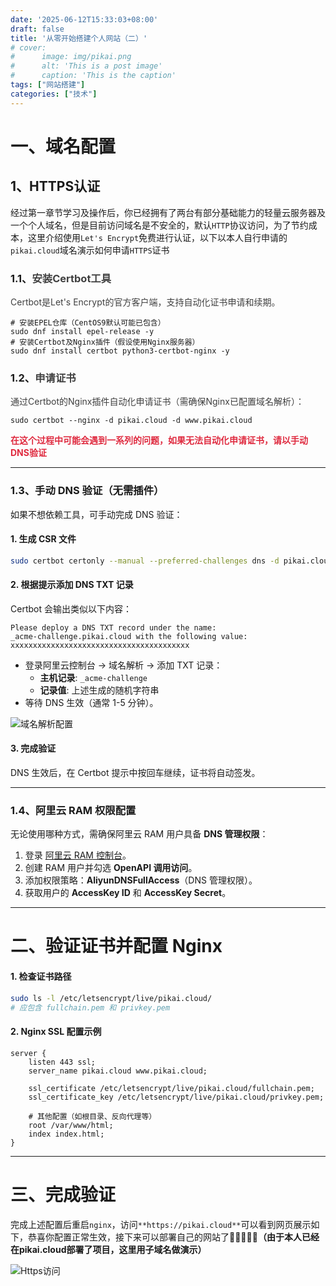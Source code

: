 ```yaml
---
date: '2025-06-12T15:33:03+08:00'
draft: false
title: '从零开始搭建个人网站（二）'
# cover:
#      image: img/pikai.png
#      alt: 'This is a post image'
#      caption: 'This is the caption'
tags: ["网站搭建"]
categories: ["技术"]     
---
```

# 一、域名配置
## 1、HTTPS认证
经过第一章节学习及操作后，你已经拥有了两台有部分基础能力的轻量云服务器及一个个人域名，但是目前访问域名是不安全的，默认`HTTP`协议访问，为了节约成本，这里介绍使用`Let's Encrypt`免费进行认证，以下以本人自行申请的`pikai.cloud`域名演示如何申请`HTTPS`证书

### 1.1、**<font style="color:rgb(64, 64, 64);">安装Certbot工具</font>**
<font style="color:rgb(64, 64, 64);">Certbot是Let's Encrypt的官方客户端，支持自动化证书申请和续期。</font>

```shell
# 安装EPEL仓库（CentOS9默认可能已包含）
sudo dnf install epel-release -y
# 安装Certbot及Nginx插件（假设使用Nginx服务器）
sudo dnf install certbot python3-certbot-nginx -y
```

### 1.2、<font style="color:rgb(64, 64, 64);">申请证书</font>
<font style="color:rgb(64, 64, 64);">通过Certbot的Nginx插件自动化申请证书（需确保Nginx已配置域名解析）：</font>

```shell
sudo certbot --nginx -d pikai.cloud -d www.pikai.cloud
```

**<font style="color:#DF2A3F;">在这个过程中可能会遇到一系列的问题，如果无法自动化申请证书，请以手动DNS验证	</font>**

---

### **1.3、手动 DNS 验证（无需插件）**
如果不想依赖工具，可手动完成 DNS 验证：

#### 1. **生成 CSR 文件**
```bash
sudo certbot certonly --manual --preferred-challenges dns -d pikai.cloud -d www.pikai.cloud
```

#### 2. **根据提示添加 DNS TXT 记录**
   Certbot 会输出类似以下内容：

```plain
Please deploy a DNS TXT record under the name:
_acme-challenge.pikai.cloud with the following value:
xxxxxxxxxxxxxxxxxxxxxxxxxxxxxxxxxxxxxxxx
```

+ 登录阿里云控制台 → 域名解析 → 添加 TXT 记录：
    - **主机记录**: `_acme-challenge`
    - **记录值**: 上述生成的随机字符串
+ 等待 DNS 生效（通常 1-5 分钟）。

![域名解析配置](/img/image2.png)

#### 3. **完成验证**
   DNS 生效后，在 Certbot 提示中按回车继续，证书将自动签发。

---

### **1.4、阿里云 RAM 权限配置**
无论使用哪种方式，需确保阿里云 RAM 用户具备 **DNS 管理权限**：

1. 登录 [阿里云 RAM 控制台](https://ram.console.aliyun.com/)。
2. 创建 RAM 用户并勾选 **OpenAPI 调用访问**。
3. 添加权限策略：**AliyunDNSFullAccess**（DNS 管理权限）。
4. 获取用户的 **AccessKey ID** 和 **AccessKey Secret**。

---

# 二、验证证书并配置 Nginx
#### 1. **检查证书路径**
```bash
sudo ls -l /etc/letsencrypt/live/pikai.cloud/
# 应包含 fullchain.pem 和 privkey.pem
```

#### 2. **Nginx SSL 配置示例**
```nginx
server {
    listen 443 ssl;
    server_name pikai.cloud www.pikai.cloud;

    ssl_certificate /etc/letsencrypt/live/pikai.cloud/fullchain.pem;
    ssl_certificate_key /etc/letsencrypt/live/pikai.cloud/privkey.pem;

    # 其他配置（如根目录、反向代理等）
    root /var/www/html;
    index index.html;
}
```

---

# 三、完成验证
完成上述配置后重启`nginx`，访问`**https://pikai.cloud**`可以看到网页展示如下，恭喜你配置正常生效，接下来可以部署自己的网站了🥰😊🎉🎉🎉**（由于本人已经在pikai.cloud部署了项目，这里用子域名做演示）**

![Https访问](/img/image3.png)

